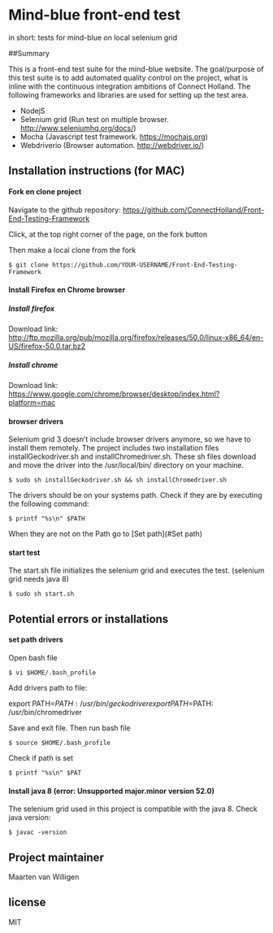 # Mind-blue front-end test
in short: tests for mind-blue on local selenium grid


##Summary

This is a front-end test suite for the mind-blue website. The goal/purpose of this test suite is to add automated quality control on the project, what is inline with the continuous integration ambitions of Connect Holland. The following frameworks and libraries are used for setting up the test area.  

- NodejS 
- Selenium grid (Run test on multiple browser. http://www.seleniumhq.org/docs/) 
- Mocha (Javascript test framework. https://mochajs.org) 
- Webdriverio (Browser automation. http://webdriver.io/)

## Installation instructions (for MAC)

#### Fork en clone project
Navigate to the github repository: https://github.com/ConnectHolland/Front-End-Testing-Framework

Click, at the top right corner of the page, on the fork button

Then make a local clone from the fork

``` command
$ git clone https://github.com/YOUR-USERNAME/Front-End-Testing-Framework
```

#### Install Firefox en Chrome browser

##### Install firefox

Download link: 
http://ftp.mozilla.org/pub/mozilla.org/firefox/releases/50.0/linux-x86_64/en-US/firefox-50.0.tar.bz2

##### Install chrome 

Download link: https://www.google.com/chrome/browser/desktop/index.html?platform=mac

#### browser drivers

Selenium grid 3 doesn’t include browser drivers anymore, so we have to install them remotely. The project includes two installation files installGeckodriver.sh and installChromedriver.sh. These sh files download and move the driver into the /usr/local/bin/ directory on your machine. 

``` command
$ sudo sh installGeckodriver.sh && sh installChromedriver.sh
```
The drivers should be on your systems path. Check if they are by executing the following command: 

``` command
$ printf "%s\n" $PATH
```
When they are not on the Path go to [Set path](#Set path)

#### start test
The start.sh file initializes the selenium grid and executes the test. (selenium grid needs java 8) 

``` command
$ sudo sh start.sh
```

## Potential errors or installations

#### set path drivers

Open bash file 

``` command
$ vi $HOME/.bash_profile
```
Add drivers path to file:

export PATH=$PATH: /usr/bin/geckodriver
export PATH=$PATH: /usr/bin/chromedriver

Save and exit file. Then run bash file

``` command
$ source $HOME/.bash_profile
```

Check if path is set

``` command
$ printf "%s\n" $PAT
```

#### Install java 8 (error: Unsupported major.minor version 52.0)

The selenium grid used in this project is compatible with the java 8. Check java version:

``` command
$ javac -version
```

## Project maintainer

Maarten van Willigen

## license

MIT

